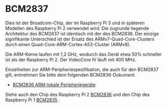 # BCM2837

Dies ist der Broadcom-Chip, der im Raspberry Pi 3 und in späteren Modellen des Raspberry Pi 2 verwendet wird. Die zugrunde liegende Architektur des BCM2837 ist identisch mit der des BCM2836. Der einzige signifikante Unterschied ist der Ersatz des ARMv7-Quad-Core-Clusters durch einen Quad-Core-ARM-Cortex-A53-Cluster (ARMv8).

Die ARM-Kerne laufen mit 1,2 GHz, wodurch das Gerät etwa 50% schneller ist als der Raspberry Pi 2. Der VideoCore IV läuft mit 400 MHz.

Einzelheiten zur ARM-Peripheriespezifikation, die auch für den BCM2837 gilt, entnehmen Sie bitte dem folgenden BCM2836-Dokument.

- [BCM2836 ARM-lokale Peripheriegeräte](../bcm2836/QA7_rev3.4.pdf)

Siehe auch den Chip des Raspberry Pi 2 [BCM2836](../bcm2836/README.md) und den Chip des Raspberry Pi 1 [BCM2835](../bcm2835/README.md).
